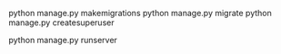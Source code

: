 python manage.py makemigrations
python manage.py migrate
python manage.py createsuperuser

python manage.py runserver